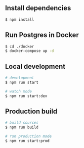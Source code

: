 ## Install dependencies

```bash
$ npm install
```

## Run Postgres in Docker

```bash
$ cd ./docker
$ docker-compose up -d
```

## Local development

```bash
# development
$ npm run start

# watch mode
$ npm run start:dev
```

## Production build

```bash
# build sources
$ npm run build

# run production mode
$ npm run start:prod
```